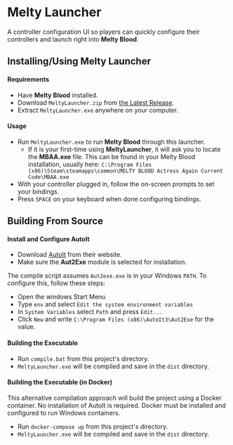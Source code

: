 # Melty Launcher

A controller configuration UI so players can quickly configure their controllers and launch right into **Melty Blood**.

## Installing/Using Melty Launcher

#### Requirements

- Have **Melty Blood** installed.
- Download `MeltyLauncher.zip` from [the Latest Release](https://github.com/MeltyLauncher/MeltyLauncher/releases/latest).
- Extract `MeltyLauncher.exe` anywhere on your computer.

#### Usage
- Run `MeltyLauncher.exe` to run **Melty Blood** through this launcher.
  - If it is your first-time using **MeltyLauncher**, it will ask you to locate the **MBAA.exe** file. This can be found in your Melty Blood installation, usually here: `C:\Program Files (x86)\Steam\steamapps\common\MELTY BLOOD Actress Again Current Code\MBAA.exe`
- With your controller plugged in, follow the on-screen prompts to set your bindings.
- Press `SPACE` on your keyboard when done configuring bindings.

## Building From Source

#### Install and Configure AutoIt

- Download [AutoIt](https://www.autoitscript.com/site/) from their website.
- Make sure the **Aut2Exe** module is selected for installation.

The compile script assumes `Aut2exe.exe` is in your Windows `PATH`. To configure this, follow these steps:

- Open the windows Start Menu
- Type `env` and select `Edit the system environment variables`
- In `System Variables` select `Path` and press `Edit...`
- Click `New` and write `C:\Program Files (x86)\AutoIt3\Aut2Exe` for the value.

#### Building the Executable

- Run `compile.bat` from this project's directory.
- `MeltyLauncher.exe` will be compiled and save in the `dist` directory.

#### Building the Executable (in Docker)

This alternative compilation approach will build the project using a Docker container. No installation of AutoIt is required. Docker must be installed and configured to run Windows containers.

- Run `docker-compose up` from this project's directory.
- `MeltyLauncher.exe` will be compiled and save in the `dist` directory.
